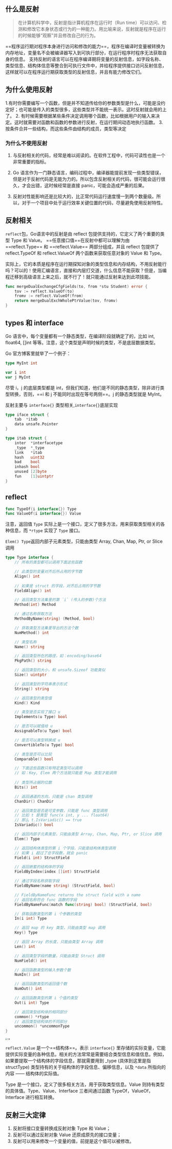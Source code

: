 ## 什么是反射

>在计算机科学中，反射是指计算机程序在运行时（Run time）可以访问、检测和修改它本身状态或行为的一种能力。用比喻来说，反射就是程序在运行的时候能够“观察”并且修改自己的行为。

==程序运行期对程序本身进行访问和修改的能力==，程序在编译时变量被转换为内存地址，变量名不会被编译器写入到可执行部分，在运行程序时程序无法获取自身的信息。
支持反射的语言可以在程序编译期将变量的反射信息，如字段名称、类型信息、结构体信息等整合到可执行文件中，并给程序提供接口访问反射信息，这样就可以在程序运行期获取类型的反射信息，并且有能力修改它们。

## 为什么使用反射
1.有时你需要编写一个函数，但是并不知道传给你的参数类型是什么，可能是没约定好；也可能是传入的类型很多，这些类型并不能统一表示。这时反射就会用的上了。
2. 有时候需要根据某些条件决定调用哪个函数，比如根据用户的输入来决定。这时就需要对函数和函数的参数进行反射，在运行期间动态地执行函数。
3. 按条件合并一些结构，而这些条件由结构的成员，类型等决定

### 为什么不使用反射

1. 与反射相关的代码，经常是难以阅读的。在软件工程中，代码可读性也是一个非常重要的指标。
2. Go 语言作为一门静态语言，编码过程中，编译器能提前发现一些类型错误，但是对于反射代码是无能为力的。所以包含反射相关的代码，很可能会运行很久，才会出错，这时候经常是直接 panic，可能会造成严重的后果。

3. 反射对性能影响还是比较大的，比正常代码运行速度慢一到两个数量级。所以，对于一个项目中处于运行效率关键位置的代码，尽量避免使用反射特性。

## 反射相关
`reflect`包，Go语言中的反射是由 reflect 包提供支持的，它定义了两个重要的类型 Type 和 Value。 ==任意接口值==在反射中都可以理解为由 ==reflect.Type== 和 ==reflect.Value== 两部分组成，并且 reflect 包提供了 reflect.TypeOf 和 reflect.ValueOf 两个函数来获取任意对象的 Value 和 Type。

实际上，它的本质是程序在运行期探知对象的类型信息和内存结构，不用反射能行吗？可以的！使用汇编语言，直接和内层打交道，什么信息不能获取？但是，当编程迁移到高级语言上来之后，就不行了！就只能通过反射来达到此项技能。


```go
func mergeDualExchangeCfgFields(to, from *stu Student) error {
	tov := reflect.ValueOf(to)
	fromv := reflect.ValueOf(from)
	return mergeDualExchWholePtrValue(tov, fromv)
}
```


## types 和 interface
Go 语言中，每个变量都有一个静态类型，在编译阶段就确定了的，比如 int, float64, \[]int 等等。注意，这个类型是声明时候的类型，不是底层数据类型。

Go 官方博客里就举了一个例子：
```go
type MyInt int

var i int
var j MyInt
```

尽管 i，j 的底层类型都是 int，但我们知道，他们是不同的静态类型，除非进行类型转换，否则，==i 和 j 不能同时出现在等号两侧==。j 的静态类型就是 MyInt。

反射主要与 `interface{}` 类型相关,`interface{}`底层实现
```go
type iface struct {
    tab  *itab
    data unsafe.Pointer
}

type itab struct {
    inter  *interfacetype
    _type  *_type
    link   *itab
    hash   uint32
    bad    bool
    inhash bool
    unused [2]byte
    fun    [1]uintptr
}
```

## reflect

```go
func TypeOf(i interface{}) Type 
func ValueOf(i interface{}) Value
```

注意，返回值 `Type` 实际上是一个接口，定义了很多方法，用来获取类型相关的各种信息，而 `*rtype` 实现了 `Type` 接口。





`Elem() Type`返回内部子元素类型，只能由类型 Array, Chan, Map, Ptr, or Slice 调用

```go
type Type interface {
    // 所有的类型都可以调用下面这些函数

    // 此类型的变量对齐后所占用的字节数
    Align() int
    
    // 如果是 struct 的字段，对齐后占用的字节数
    FieldAlign() int

    // 返回类型方法集里的第 `i` (传入的参数)个方法
    Method(int) Method

    // 通过名称获取方法
    MethodByName(string) (Method, bool)

    // 获取类型方法集里导出的方法个数
    NumMethod() int

    // 类型名称
    Name() string

    // 返回类型所在的路径，如：encoding/base64
    PkgPath() string

    // 返回类型的大小，和 unsafe.Sizeof 功能类似
    Size() uintptr

    // 返回类型的字符串表示形式
    String() string

    // 返回类型的类型值
    Kind() Kind

    // 类型是否实现了接口 u
    Implements(u Type) bool

    // 是否可以赋值给 u
    AssignableTo(u Type) bool

    // 是否可以类型转换成 u
    ConvertibleTo(u Type) bool

    // 类型是否可以比较
    Comparable() bool

    // 下面这些函数只有特定类型可以调用
    // 如：Key, Elem 两个方法就只能是 Map 类型才能调用
    
    // 类型所占据的位数
    Bits() int

    // 返回通道的方向，只能是 chan 类型调用
    ChanDir() ChanDir

    // 返回类型是否是可变参数，只能是 func 类型调用
    // 比如 t 是类型 func(x int, y ... float64)
    // 那么 t.IsVariadic() == true
    IsVariadic() bool

    // 返回内部子元素类型，只能由类型 Array, Chan, Map, Ptr, or Slice 调用
    Elem() Type

    // 返回结构体类型的第 i 个字段，只能是结构体类型调用
    // 如果 i 超过了总字段数，就会 panic
    Field(i int) StructField

    // 返回嵌套的结构体的字段
    FieldByIndex(index []int) StructField

    // 通过字段名称获取字段
    FieldByName(name string) (StructField, bool)

    // FieldByNameFunc returns the struct field with a name
    // 返回名称符合 func 函数的字段
    FieldByNameFunc(match func(string) bool) (StructField, bool)

    // 获取函数类型的第 i 个参数的类型
    In(i int) Type

    // 返回 map 的 key 类型，只能由类型 map 调用
    Key() Type

    // 返回 Array 的长度，只能由类型 Array 调用
    Len() int

    // 返回类型字段的数量，只能由类型 Struct 调用
    NumField() int

    // 返回函数类型的输入参数个数
    NumIn() int

    // 返回函数类型的返回值个数
    NumOut() int

    // 返回函数类型的第 i 个值的类型
    Out(i int) Type

    // 返回类型结构体的相同部分
    common() *rtype
    // 返回类型结构体的不同部分
    uncommon() *uncommonType
}
```







<img src="https://gitee.com/matytan/tupic/raw/master/uPic/57130652-bb060280-6dcc-11e9-9c63-6e2bc4e33509.png" alt="三者" style="zoom:33%;" />







`reflect.Value` 是一个==结构体==。表示 `interface{}` 里存储的实际变量，它能提供实际变量的各种信息。相关的方法常常是需要结合类型信息和值信息。例如，如果要提取一个结构体的字段信息，那就需要用到 _type (具体到这里是指 structType) 类型持有的关于结构体的字段信息、偏移信息，以及 `*data` 所指向的内容 —— 结构体的实际值。

Type 是一个接口，定义了很多相关方法，用于获取类型信息。Value 则持有类型的具体值。Type、Value、Interface 三者间通过函数 TypeOf，ValueOf，Interface 进行相互转换。





## 反射三大定律

1. 反射将接口变量转换成反射对象 Type 和 Value；
2. 反射可以通过反射对象 Value 还原成原先的接口变量；
3. 反射可以用来修改一个变量的值，前提是这个值可以被修改。

